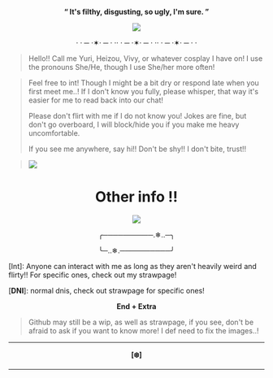 

<div align='center'>
  
  **“ It's filthy, disgusting, so ugly, I'm sure. ”**

 
  <img src="https://cdn.discordapp.com/attachments/1268327200571265137/1402473547170975825/Untitled196_20250801172526.png?ex=68940ac6&is=6892b946&hm=e2d448b0fa9651cf1653585e53400d69edb41d1adeb002b263ed91ec13575e4d&">

· · ─ ·✶· ─ · ·· · ─ ·✶· ─ · ·· · ─ ·✶· ─ · ·
  <div align='left'>
    
> Hello!! Call me Yuri, Heizou, Vivy, or whatever cosplay I have on! I use the pronouns She/He, though I use She/her more often!

> Feel free to int! Though I might be a bit dry or respond late when you first meet me..! If I don't know you fully, please whisper, that way it's easier for me to read back into our chat!
>
> Please don't flirt with me if I do not know you! Jokes are fine, but don't go overboard, I will block/hide you if you make me heavy uncomfortable.
>
> If you see me anywhere, say hi!! Don't be shy!! I don't bite, trust!!

> ![](https://komarev.com/ghpvc/?username=yuriheizou&style=flat-square&label=snowflakes&base=0&color=8399ca&abbreviated=true)

<div align='center'>
  
# Other info !!

  <img src="https://cdn.discordapp.com/attachments/1268327200571265137/1400721292402888818/c6fe779a9285f173.jpg?ex=688daadc&is=688c595c&hm=3221ed88c296956edd178ae049890a24a02e9809228260488ba9643d656899fd&">

  ╭──────────.❄︎..─╮
  
  ╰─..❄︎.──────────╯

  <div align='left'>
    
[Int]: Anyone can interact with me as long as they aren't heavily weird and flirty!! For specific ones, check out my strawpage!

[**DNI**]: normal dnis, check out strawpage for specific ones!

<div align='center'>

**End + Extra**

  <div align='left'>

> Github may still be a wip, as well as strawpage, if you see, don't be afraid to ask if you want to know more!
> I def need to fix the images..!

<div align='center'>
  
-------------

**[❄️]**

------

